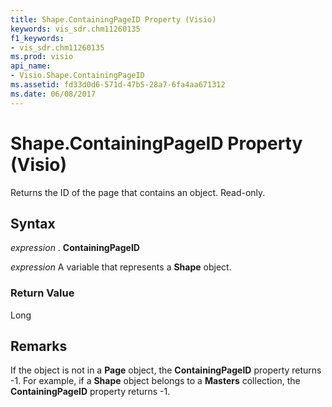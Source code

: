 ```yaml
---
title: Shape.ContainingPageID Property (Visio)
keywords: vis_sdr.chm11260135
f1_keywords:
- vis_sdr.chm11260135
ms.prod: visio
api_name:
- Visio.Shape.ContainingPageID
ms.assetid: fd33d0d6-571d-47b5-28a7-6fa4aa671312
ms.date: 06/08/2017
---
```



# Shape.ContainingPageID Property (Visio)

Returns the ID of the page that contains an object. Read-only.


## Syntax

 _expression_ . **ContainingPageID**

 _expression_ A variable that represents a **Shape** object.


### Return Value

Long


## Remarks

If the object is not in a **Page** object, the **ContainingPageID** property returns -1. For example, if a **Shape** object belongs to a **Masters** collection, the **ContainingPageID** property returns -1.


